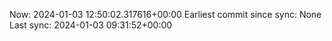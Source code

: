 Now: 2024-01-03 12:50:02.317616+00:00 Earliest commit since sync: None Last sync: 2024-01-03 09:31:52+00:00
